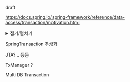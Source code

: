 draft



https://docs.spring.io/spring-framework/reference/data-access/transaction/motivation.html

<details>
<summary>접기/펼치기</summary>

Advantages of the Spring Framework’s Transaction Support Model
Traditionally, EE application developers have had two choices for transaction management: global or local transactions, both of which have profound limitations. Global and local transaction management is reviewed in the next two sections, followed by a discussion of how the Spring Framework’s transaction management support addresses the limitations of the global and local transaction models.

Global Transactions
Global transactions let you work with multiple transactional resources, typically relational databases and message queues. The application server manages global transactions through the JTA, which is a cumbersome API (partly due to its exception model). Furthermore, a JTA UserTransaction normally needs to be sourced from JNDI, meaning that you also need to use JNDI in order to use JTA. The use of global transactions limits any potential reuse of application code, as JTA is normally only available in an application server environment.

Previously, the preferred way to use global transactions was through EJB CMT (Container Managed Transaction). CMT is a form of declarative transaction management (as distinguished from programmatic transaction management). EJB CMT removes the need for transaction-related JNDI lookups, although the use of EJB itself necessitates the use of JNDI. It removes most but not all of the need to write Java code to control transactions. The significant downside is that CMT is tied to JTA and an application server environment. Also, it is only available if one chooses to implement business logic in EJBs (or at least behind a transactional EJB facade). The negatives of EJB in general are so great that this is not an attractive proposition, especially in the face of compelling alternatives for declarative transaction management.

Local Transactions
Local transactions are resource-specific, such as a transaction associated with a JDBC connection. Local transactions may be easier to use but have a significant disadvantage: They cannot work across multiple transactional resources. For example, code that manages transactions by using a JDBC connection cannot run within a global JTA transaction. Because the application server is not involved in transaction management, it cannot help ensure correctness across multiple resources. (It is worth noting that most applications use a single transaction resource.) Another downside is that local transactions are invasive to the programming model.

Spring Framework’s Consistent Programming Model
Spring resolves the disadvantages of global and local transactions. It lets application developers use a consistent programming model in any environment. You write your code once, and it can benefit from different transaction management strategies in different environments. The Spring Framework provides both declarative and programmatic transaction management. Most users prefer declarative transaction management, which we recommend in most cases.

With programmatic transaction management, developers work with the Spring Framework transaction abstraction, which can run over any underlying transaction infrastructure. With the preferred declarative model, developers typically write little or no code related to transaction management and, hence, do not depend on the Spring Framework transaction API or any other transaction API.

Do you need an application server for transaction management?
The Spring Framework’s transaction management support changes traditional rules as to when an enterprise Java application requires an application server.

In particular, you do not need an application server purely for declarative transactions through EJBs. In fact, even if your application server has powerful JTA capabilities, you may decide that the Spring Framework’s declarative transactions offer more power and a more productive programming model than EJB CMT.

Typically, you need an application server’s JTA capability only if your application needs to handle transactions across multiple resources, which is not a requirement for many applications. Many high-end applications use a single, highly scalable database (such as Oracle RAC) instead. Stand-alone transaction managers (such as Atomikos Transactions) are other options. Of course, you may need other application server capabilities, such as Java Message Service (JMS) and Jakarta EE Connector Architecture (JCA).

The Spring Framework gives you the choice of when to scale your application to a fully loaded application server. Gone are the days when the only alternative to using EJB CMT or JTA was to write code with local transactions (such as those on JDBC connections) and face a hefty rework if you need that code to run within global, container-managed transactions. With the Spring Framework, only some of the bean definitions in your configuration file need to change (rather than your code).

</details>


SpringTransaction 추상화

JTA? .. 등등

TxManager ?

Multi DB Transaction
